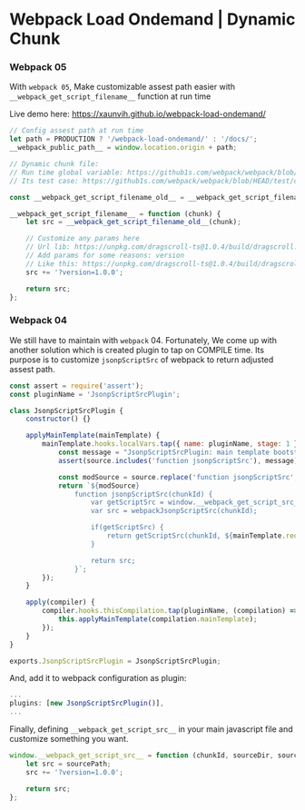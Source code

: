 # Webpack Load Ondemand | Dynamic Chunk

### Webpack 05

With `webpack 05`, Make customizable assest path easier with `__webpack_get_script_filename__` function at run time

Live demo here: https://xaunvih.github.io/webpack-load-ondemand/

```js
// Config assest path at run time
let path = PRODUCTION ? '/webpack-load-ondemand/' : '/docs/';
__webpack_public_path__ = window.location.origin + path;

// Dynamic chunk file:
// Run time global variable: https://github1s.com/webpack/webpack/blob/HEAD/lib/APIPlugin.js
// Its test case: https://github1s.com/webpack/webpack/blob/HEAD/test/configCases/filename-template/script-src-filename/index.js

const __webpack_get_script_filename_old__ = __webpack_get_script_filename__;

__webpack_get_script_filename__ = function (chunk) {
    let src = __webpack_get_script_filename_old__(chunk);

    // Customize any params here
    // Url lib: https://unpkg.com/dragscroll-ts@1.0.4/build/dragscroll.min.js
    // Add params for some reasons: version
    // Like this: https://unpkg.com/dragscroll-ts@1.0.4/build/dragscroll.min.js?version=1.0.4
    src += '?version=1.0.0';

    return src;
};
```

### Webpack 04

We still have to maintain with `webpack` 04. Fortunately, We come up with another solution which is created plugin to tap on COMPILE time. Its purpose is to customize `jsonpScriptSrc` of webpack to return adjusted assest path.

```js
const assert = require('assert');
const pluginName = 'JsonpScriptSrcPlugin';

class JsonpScriptSrcPlugin {
    constructor() {}

    applyMainTemplate(mainTemplate) {
        mainTemplate.hooks.localVars.tap({ name: pluginName, stage: 1 }, (source, chunk, hash) => {
            const message = "JsonpScriptSrcPlugin: main template bootstrap source doesn't have function jsonpScriptSrc";
            assert(source.includes('function jsonpScriptSrc'), message);

            const modSource = source.replace('function jsonpScriptSrc', 'function webpackJsonpScriptSrc');
            return `${modSource}
                function jsonpScriptSrc(chunkId) {
                    var getScriptSrc = window.__webpack_get_script_src__;
                    var src = webpackJsonpScriptSrc(chunkId);

                    if(getScriptSrc) {
                        return getScriptSrc(chunkId, ${mainTemplate.requireFn}.p, src));
                    }

                    return src;
                }`;
        });
    }

    apply(compiler) {
        compiler.hooks.thisCompilation.tap(pluginName, (compilation) => {
            this.applyMainTemplate(compilation.mainTemplate);
        });
    }
}

exports.JsonpScriptSrcPlugin = JsonpScriptSrcPlugin;
```

And, add it to webpack configuration as plugin:

```js
...
plugins: [new JsonpScriptSrcPlugin()],
...
```

Finally, defining `__webpack_get_script_src__` in your main javascript file and customize something you want.

```js
window.__webpack_get_script_src__ = function (chunkId, sourceDir, sourcePath) {
    let src = sourcePath;
    src += '?version=1.0.0';

    return src;
};
```

